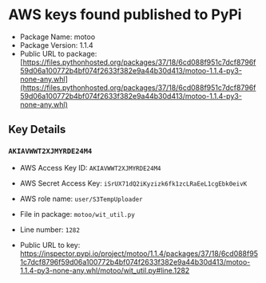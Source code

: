# AWS keys found published to PyPi

* Package Name: motoo
* Package Version: 1.1.4
* Public URL to package: [https://files.pythonhosted.org/packages/37/18/6cd088f951c7dcf8796f59d06a100772b4bf074f2633f382e9a44b30d413/motoo-1.1.4-py3-none-any.whl](https://files.pythonhosted.org/packages/37/18/6cd088f951c7dcf8796f59d06a100772b4bf074f2633f382e9a44b30d413/motoo-1.1.4-py3-none-any.whl)

## Key Details

### `AKIAVWWT2XJMYRDE24M4`

* AWS Access Key ID: `AKIAVWWT2XJMYRDE24M4`
* AWS Secret Access Key: `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` 
* AWS role name: `user/S3TempUploader`
* File in package: `motoo/wit_util.py`
* Line number: `1282`

* Public URL to key: https://inspector.pypi.io/project/motoo/1.1.4/packages/37/18/6cd088f951c7dcf8796f59d06a100772b4bf074f2633f382e9a44b30d413/motoo-1.1.4-py3-none-any.whl/motoo/wit_util.py#line.1282


